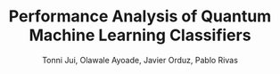 ---
paperId: 3
author: Tonni Jui, Olawale Ayoade, Javier Orduz, Pablo Rivas
publicationauthor: Jui, T. et al.
title: Performance Analysis of Quantum Machine Learning Classifiers
pdf: --
poster: --
alt: --
type: Poster
topic: Quantum Machine Learning
subtopic: Classifiers
link: --
conference: neurips
year: 2021
tags: neurips-2021-np
location: Virtual
---
